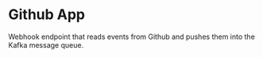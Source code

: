 # Github App

Webhook endpoint that reads events from Github and pushes them into the Kafka message queue.
